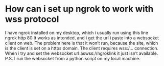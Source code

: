 
# How can i set up ngrok to work with wss protocol

I have ngrok installed on my desktop, which i usually run using this line ngrok http 80
It works as intended, and i get the url i paste into a websocket client on web. The problem here is that it won’t run, because the site, which is the client is set on a https domain. The client requires wss:/… connection. When i try and set the websocket url aswss://ngroklink it just isn’t available.
P.S. I run the websocket from a python script on my local machine.

        